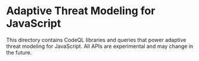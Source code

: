 # Adaptive Threat Modeling for JavaScript

This directory contains CodeQL libraries and queries that power adaptive threat modeling for JavaScript. All APIs are experimental and may change in the future.
